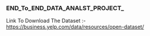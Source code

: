 ### END_To_END_DATA_ANALST_PROJECT_

Link To Download The Dataset :-
https://business.yelp.com/data/resources/open-dataset/
